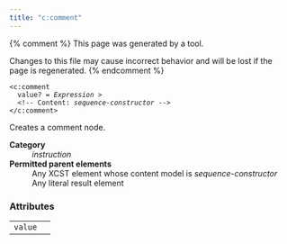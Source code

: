 ```yaml
---
title: "c:comment"
---
```


{% comment %}
This page was generated by a tool.

Changes to this file may cause incorrect behavior and will be lost if
the page is regenerated.
{% endcomment %}

<div class="language-xml highlighter-rouge"><pre class="highlight element-syntax"><code><span class="nt">&lt;c:comment</span>
  <span>value</span>? = <i title="Expression">Expression</i> &gt;
  &lt;!-- Content: <span><i>sequence-constructor</i></span> --&gt;
<span class="nt">&lt;/c:comment&gt;</span></code></pre></div>
<p>Creates a comment node.</p>
<dl>
   <dt><b>Category</b></dt>
   <dd><i>instruction</i></dd>
   <dt><b>Permitted parent elements</b></dt>
   <dd>Any XCST element whose content model is <i>sequence-constructor</i></dd>
   <dd>Any literal result element</dd>
</dl>
<h3>Attributes</h3>
<div class="table-responsive">
   <table>
      <tr>
         <td><code>value</code></td>
         <td></td>
      </tr>
   </table>
</div>